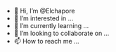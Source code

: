 - 👋 Hi, I’m @Elchapore
- 👀 I’m interested in ...
- 🌱 I’m currently learning ...
- 💞️ I’m looking to collaborate on ...
- 📫 How to reach me ...

<!---
Elchapore/Elchapore is a ✨ special ✨ repository because its `README.md` (this file) appears on your GitHub profile.
You can click the Preview link to take a look at your changes.
--->
